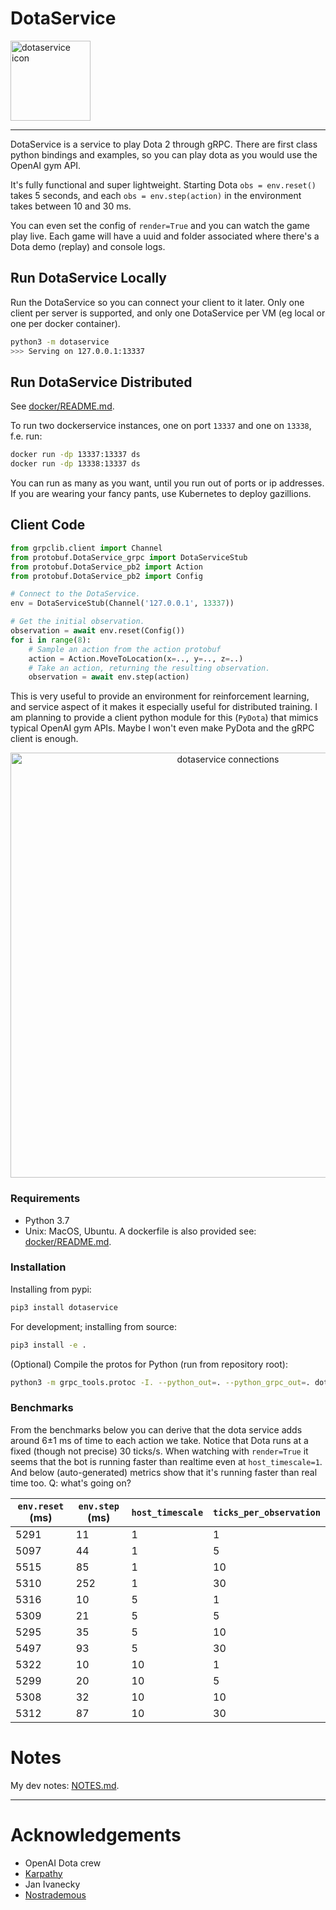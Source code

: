 # DotaService

<img src="dotaservice-icon.png" alt="dotaservice icon" width="128"/>

---

DotaService is a service to play Dota 2 through gRPC. There are first class python bindings
and examples, so you can play dota as you would use the OpenAI gym API.

It's fully functional and super lightweight. Starting Dota `obs = env.reset()` takes 5 seconds,
and each `obs = env.step(action)` in the environment takes between 10 and 30 ms.

You can even set the config of `render=True` and you can watch the game play live. Each game will
have a uuid and folder associated where there's a Dota demo (replay) and console logs.

## Run DotaService Locally

Run the DotaService so you can connect your client to it later. Only one client per server
is supported, and only one DotaService per VM (eg local or one per docker container).

```sh
python3 -m dotaservice
>>> Serving on 127.0.0.1:13337
```

## Run DotaService Distributed

See [docker/README.md](docker/README.md).

To run two dockerservice instances, one on port `13337` and one on `13338`, f.e. run:

```sh
docker run -dp 13337:13337 ds
docker run -dp 13338:13337 ds
```

You can run as many as you want, until you run out of ports or ip addresses. If you are wearing
your fancy pants, use Kubernetes to deploy gazillions.

## Client Code

```py
from grpclib.client import Channel
from protobuf.DotaService_grpc import DotaServiceStub
from protobuf.DotaService_pb2 import Action
from protobuf.DotaService_pb2 import Config

# Connect to the DotaService.
env = DotaServiceStub(Channel('127.0.0.1', 13337))

# Get the initial observation.
observation = await env.reset(Config())
for i in range(8):
    # Sample an action from the action protobuf
    action = Action.MoveToLocation(x=.., y=.., z=..)
    # Take an action, returning the resulting observation.
    observation = await env.step(action)
```

This is very useful to provide an environment for reinforcement learning, and service aspect of it makes it
especially useful for distributed training. I am planning to provide a client python
module for this (`PyDota`) that mimics typical OpenAI gym APIs. Maybe I won't even make PyDota
and the gRPC client is enough.

<div style="text-align:center">
<img src="dotaservice.png" alt="dotaservice connections" width="680"/>
</div>

### Requirements

* Python 3.7
* Unix: MacOS, Ubuntu. A dockerfile is also provided see: [docker/README.md](docker/README.md).

### Installation

Installing from pypi:
```sh
pip3 install dotaservice
```

For development; installing from source:
```sh
pip3 install -e .
```

(Optional) Compile the protos for Python (run from repository root):
```sh
python3 -m grpc_tools.protoc -I. --python_out=. --python_grpc_out=. dotaservice/protos/*.proto
```

### Benchmarks

From the benchmarks below you can derive that the dota service adds around 6±1 ms of time to
each action we take. Notice that Dota runs at a fixed (though not precise) 30 ticks/s.
When watching with `render=True` it seems that the bot is running faster than realtime even at
`host_timescale=1`. And below (auto-generated) metrics show that it's running faster than real time
too. Q: what's going on?

| `env.reset` (ms) | `env.step` (ms) | `host_timescale` | `ticks_per_observation` |
| ---              | ---             | ---              | ---                     |
| 5291             | 11              | 1                | 1                       |
| 5097             | 44              | 1                | 5                       |
| 5515             | 85              | 1                | 10                      |
| 5310             | 252             | 1                | 30                      |
| 5316             | 10              | 5                | 1                       |
| 5309             | 21              | 5                | 5                       |
| 5295             | 35              | 5                | 10                      |
| 5497             | 93              | 5                | 30                      |
| 5322             | 10              | 10               | 1                       |
| 5299             | 20              | 10               | 5                       |
| 5308             | 32              | 10               | 10                      |
| 5312             | 87              | 10               | 30                      |


# Notes

My dev notes: [NOTES.md](NOTES.md).

---

# Acknowledgements

* OpenAI Dota crew
* [Karpathy](http://karpathy.github.io/2016/05/31/rl/)
* Jan Ivanecky
* [Nostrademous](https://github.com/Nostrademous)
